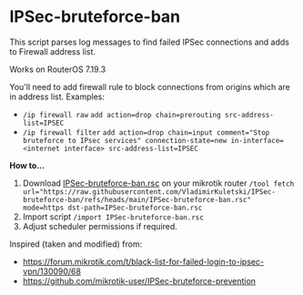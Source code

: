 # IPSec-bruteforce-ban
This script parses log messages to find failed IPSec connections and adds to Firewall address list.

Works on RouterOS 7.19.3

You'll need to add firewall rule to block connections from origins which are in address list.
Examples:
- `/ip firewall raw`
`add action=drop chain=prerouting src-address-list=IPSEC`
- `/ip firewall filter`
`add action=drop chain=input comment="Stop bruteforce to IPsec services" connection-state=new in-interface=<internet interface> src-address-list=IPSEC`


**How to...**
1. Download [IPSec-bruteforce-ban.rsc](https://raw.githubusercontent.com/VladimirKuletski/IPSec-bruteforce-ban/refs/heads/main/IPSec-bruteforce-ban.rsc) on your mikrotik router `/tool fetch url="https://raw.githubusercontent.com/VladimirKuletski/IPSec-bruteforce-ban/refs/heads/main/IPSec-bruteforce-ban.rsc"  mode=https dst-path=IPSec-bruteforce-ban.rsc`
2. Import script `/import IPSec-bruteforce-ban.rsc`
3. Adjust scheduler permissions if required.


Inspired (taken and modified) from:
- https://forum.mikrotik.com/t/black-list-for-failed-login-to-ipsec-vpn/130090/68
- https://github.com/mikrotik-user/IPSec-bruteforce-prevention
